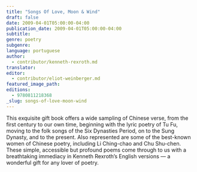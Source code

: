 ```yaml
---
title: "Songs Of Love, Moon & Wind"
draft: false
date: 2009-04-01T05:00:00-04:00
publication_date: 2009-04-01T05:00:00-04:00
subtitle:
genre: poetry
subgenre:
language: portuguese
author:
  - contributor/kenneth-rexroth.md
translator:
editor:
  - contributor/eliot-weinberger.md
featured_image_path:
editions:
  - 9780811218368
_slug: songs-of-love-moon-wind
---
```


This exquisite gift book offers a wide sampling of Chinese verse, from the first century to our own time, beginning with the lyric poetry of Tu Fu, moving to the folk songs of the Six Dynasties Period, on to the Sung Dynasty, and to the present. Also represented are some of the best-known women of Chinese poetry, including Li Ching-chao and Chu Shu-chen. These simple, accessible but profound poems come through to us with a breathtaking immediacy in Kenneth Rexroth’s English versions — a wonderful gift for any lover of poetry.

